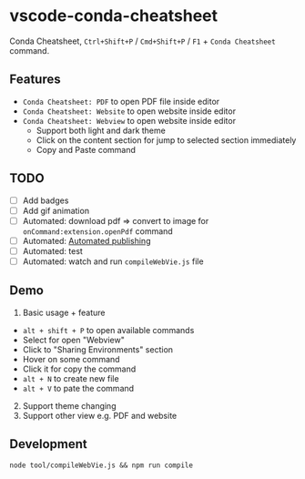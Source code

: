 # vscode-conda-cheatsheet
Conda Cheatsheet, `Ctrl+Shift+P` / `Cmd+Shift+P` / `F1` + `Conda Cheatsheet` command.

## Features
- `Conda Cheatsheet: PDF` to open PDF file inside editor
- `Conda Cheatsheet: Website` to open website inside editor
- `Conda Cheatsheet: Webview` to open website inside editor
  - Support both light and dark theme
  - Click on the content section for jump to selected section immediately
  - Copy and Paste command

## TODO
- [ ] Add badges
- [ ] Add gif animation
- [ ] Automated: download pdf => convert to image for `onCommand:extension.openPdf` command
- [ ] Automated: [Automated publishing](https://code.visualstudio.com/api/working-with-extensions/continuous-integration#automated-publishing)
- [ ] Automated: test
- [ ] Automated: watch and run `compileWebVie.js` file

## Demo
1. Basic usage + feature
- `alt + shift + P` to open available commands
- Select for open "Webview"
- Click to "Sharing Environments" section
- Hover on some command
- Click it for copy the command
- `alt + N` to create new file
- `alt + V` to pate the command
2. Support theme changing
3. Support other view e.g. PDF and website

## Development
```
node tool/compileWebVie.js && npm run compile
```
